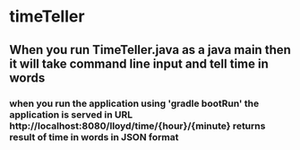 # timeTeller

## When you run TimeTeller.java as a java main then it will take command line input and tell time in words

### when you run the application using 'gradle bootRun' the application is served in URL http://localhost:8080/lloyd/time/{hour}/{minute} returns result of time in words in JSON format
